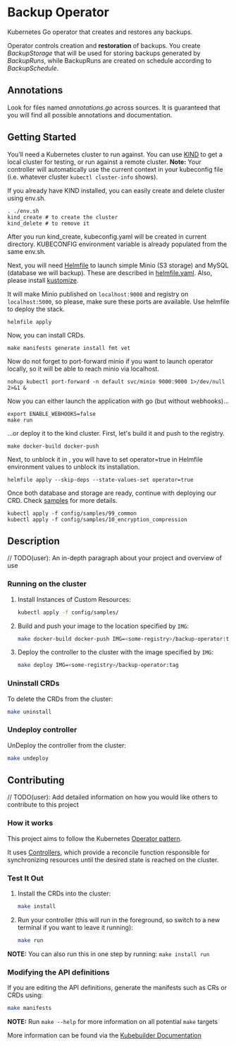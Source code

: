 Backup Operator
===

Kubernetes Go operator that creates and restores any backups.

Operator controls creation and **restoration** of backups. You create *BackupStorage* that will be used for storing backups generated by *BackupRuns*, while BackupRuns are created on schedule according to *BackupSchedule*.

## Annotations

Look for files named *annotations.go* across sources. It is guaranteed that you will find all possible annotations and documentation.

## Getting Started

You’ll need a Kubernetes cluster to run against. You can use [KIND](https://sigs.k8s.io/kind) to get a local cluster for testing, or run against a remote cluster.
**Note:** Your controller will automatically use the current context in your kubeconfig file (i.e. whatever cluster `kubectl cluster-info` shows).

If you already have KIND installed, you can easily create and delete cluster using env.sh.

```shell
. ./env.sh
kind_create # to create the cluster
kind_delete # to remove it 
```

After you run kind_create, kubeconfig.yaml will be created in current directory. KUBECONFIG environment variable is already populated from the same env.sh.

Next, you will need [Helmfile](https://helmfile.readthedocs.io/en/latest/#installation) to launch simple Minio (S3 storage) and MySQL (database we will backup). These are described in [helmfile.yaml](helmfile.yaml). Also, please install [kustomize](https://kubectl.docs.kubernetes.io/installation/kustomize/).

It will make Minio published on `localhost:9000` and registry on `localhost:5000`, so please, make sure these ports are available. Use helmfile to deploy the stack.

```shell
helmfile apply
```

Now, you can install CRDs.

```shell
make manifests generate install fmt vet
```

Now do not forget to port-forward minio if you want to launch operator locally, so it will be able to reach minio via localhost.

```shell
nohup kubectl port-forward -n default svc/minio 9000:9000 1>/dev/null 2>&1 &
```

Now you can either launch the application with go (but without webhooks)...

```shell
export ENABLE_WEBHOOKS=false
make run
```

...or deploy it to the kind cluster.
First, let's build it and push to the registry.

```shell
make docker-build docker-push
```

Next, to unblock it in , you will have to set operator=true in Helmfile environment values to unblock its installation.

```shell
helmfile apply --skip-deps --state-values-set operator=true
```

Once both database and storage are ready, continue with deploying our CRD. Check [samples](config/samples/_v1_backupschedule.yaml) for more details.

```shell
kubectl apply -f config/samples/99_common
kubectl apply -f config/samples/10_encryption_compression
```

## Description

// TODO(user): An in-depth paragraph about your project and overview of use

### Running on the cluster

1. Install Instances of Custom Resources:

   ```sh
   kubectl apply -f config/samples/
   ```

2. Build and push your image to the location specified by `IMG`:

   ```sh
   make docker-build docker-push IMG=<some-registry>/backup-operator:tag
   ```

3. Deploy the controller to the cluster with the image specified by `IMG`:

   ```sh
   make deploy IMG=<some-registry>/backup-operator:tag
   ```

### Uninstall CRDs

To delete the CRDs from the cluster:

```sh
make uninstall
```

### Undeploy controller

UnDeploy the controller from the cluster:

```sh
make undeploy
```

## Contributing

// TODO(user): Add detailed information on how you would like others to contribute to this project

### How it works

This project aims to follow the Kubernetes [Operator pattern](https://kubernetes.io/docs/concepts/extend-kubernetes/operator/).

It uses [Controllers](https://kubernetes.io/docs/concepts/architecture/controller/),
which provide a reconcile function responsible for synchronizing resources until the desired state is reached on the cluster.

### Test It Out

1. Install the CRDs into the cluster:

   ```sh
   make install
   ```

2. Run your controller (this will run in the foreground, so switch to a new terminal if you want to leave it running):

   ```sh
   make run
   ```

**NOTE:** You can also run this in one step by running: `make install run`

### Modifying the API definitions

If you are editing the API definitions, generate the manifests such as CRs or CRDs using:

```sh
make manifests
```

**NOTE:** Run `make --help` for more information on all potential `make` targets

More information can be found via the [Kubebuilder Documentation](https://book.kubebuilder.io/introduction.html)
